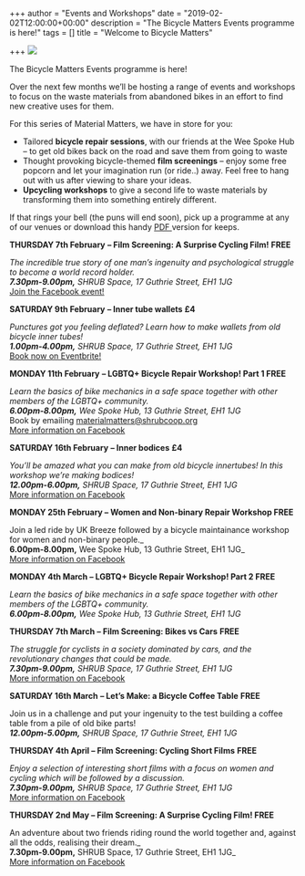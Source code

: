 +++
author = "Events and Workshops"
date = "2019-02-02T12:00:00+00:00"
description = "The Bicycle Matters Events programme is here!"
tags = []
title = "Welcome to Bicycle Matters"

+++
![](https://res.cloudinary.com/shrub-co-op/image/upload/v1568812259/shrubcoop.org/media/bike_matters_web_mzpiqf.png)

The Bicycle Matters Events programme is here!

Over the next few months we’ll be hosting a range of events and workshops to focus on the waste materials from abandoned bikes in an effort to find new creative uses for them.

For this series of Material Matters, we have in store for you:

* Tailored **bicycle repair sessions**, with our friends at the Wee Spoke Hub – to get old bikes back on the road and save them from going to waste
* Thought provoking bicycle-themed **film screenings** – enjoy some free popcorn and let your imagination run (or ride..) away. Feel free to hang out with us after viewing to share your ideas.
* **Upcycling workshops** to give a second life to waste materials by transforming them into something entirely different.

If that rings your bell (the puns will end soon), pick up a programme at any of our venues or download this handy [PDF ](https://drive.google.com/file/d/13AflfNw4Vp_abaVj0el-s04MMtH2TD6q/view?usp=sharing)version for keeps.

**THURSDAY 7th February** **– Film Screening: A Surprise Cycling Film!** **FREE**

_The incredible true story of one man’s ingenuity and psychological struggle to become a world record holder.  
**7.30pm-9.00pm,** SHRUB Space, 17 Guthrie Street, EH1 1JG_  
[Join the Facebook event!](https://www.facebook.com/events/2355932954481726/)

**SATURDAY 9th February** **– Inner tube wallets** **£4**

_Punctures got you feeling deflated? Learn how to make wallets from old bicycle inner tubes!_  
**_1.00pm-4.00pm,_** _SHRUB Space, 17 Guthrie Street, EH1 1JG_  
[Book now on Eventbrite!](https://innertubewallets.eventbrite.co.uk/)

**MONDAY 11th February** **– LGBTQ+ Bicycle Repair Workshop! Part 1 FREE**

_Learn the basics of bike mechanics in a safe space together with other members of the LGBTQ+ community.  
**6.00pm-8.00pm,** Wee Spoke Hub, 13 Guthrie Street, EH1 1JG_  
Book by emailing [materialmatters@shrubcoop.org](mailto:materialmatters@shrubcoop.org)  
[More information on Facebook](https://www.facebook.com/events/912183255788492/)

**SATURDAY 16th February** **– Inner bodices** **£4**

_You’ll be amazed what you can make from old bicycle innertubes! In this workshop we’re making bodices!_  
**_12.00pm-6.00pm,_** _SHRUB Space, 17 Guthrie Street, EH1 1JG_  
[More information on Facebook](https://www.facebook.com/events/236469983955637/)

**MONDAY 25th February – Women and Non-binary Repair Workshop FREE**

Join a led ride by UK Breeze followed by a bicycle maintainance workshop for women and non-binary people._  
**6.00pm-8.00pm,** Wee Spoke Hub, 13 Guthrie Street, EH1 1JG_  
[More information on Facebook](https://www.facebook.com/events/2020888498029594/)

**MONDAY 4th March – LGBTQ+ Bicycle Repair Workshop! Part 2 FREE**

_Learn the basics of bike mechanics in a safe space together with other members of the LGBTQ+ community.  
**6.00pm-8.00pm,** Wee Spoke Hub, 13 Guthrie Street, EH1 1JG_

**THURSDAY 7th March** **– Film Screening: Bikes vs Cars** **FREE**

_The struggle for cyclists in a society dominated by cars, and the revolutionary changes that could be made.  
**7.30pm-9.00pm,** SHRUB Space, 17 Guthrie Street, EH1 1JG_  
[More information on Facebook](https://www.facebook.com/events/564599667338928/)

**SATURDAY 16th March** **– Let’s Make: a Bicycle Coffee Table** **FREE**

Join us in a challenge and put your ingenuity to the test building a coffee table from a pile of old bike parts!  
**_12.00pm-5.00pm,_** _SHRUB Space, 17 Guthrie Street, EH1 1JG_

**THURSDAY 4th April – Film Screening: Cycling Short Films** **FREE**

_Enjoy a selection of interesting short films with a focus on women and cycling which will be followed by a discussion.  
**7.30pm-9.00pm,** SHRUB Space, 17 Guthrie Street, EH1 1JG_  
[More information on Facebook](https://www.facebook.com/events/1174381999388591/)

**THURSDAY 2nd May – Film Screening: A Surprise Cycling Film! FREE**

An adventure about two friends riding round the world together and, against all the odds, realising their dream._  
**7.30pm-9.00pm,** SHRUB Space, 17 Guthrie Street, EH1 1JG_  
[More information on Facebook](https://www.facebook.com/events/280466555997661/)